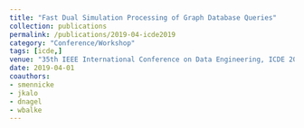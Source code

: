 ```yaml
---
title: "Fast Dual Simulation Processing of Graph Database Queries"
collection: publications
permalink: /publications/2019-04-icde2019
category: "Conference/Workshop"
tags: [icde,]
venue: "35th IEEE International Conference on Data Engineering, ICDE 2019, Macao, China, April 8-11, 2019"
date: 2019-04-01
coauthors:
- smennicke
- jkalo
- dnagel
- wbalke
---
```

